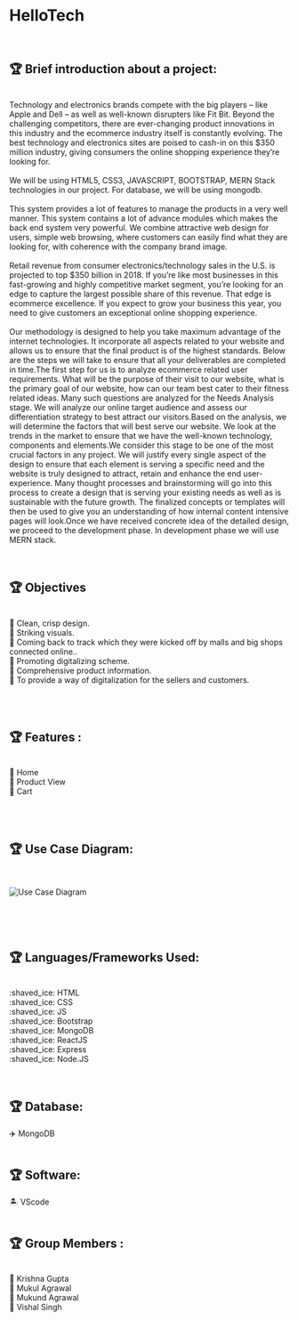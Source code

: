  # HelloTech

<br>
 
 ## :trophy: Brief introduction about a project:
<br>
Technology and electronics brands compete with the big players – like Apple and Dell – as well as well-known disrupters like Fit Bit. Beyond the challenging competitors, there are ever-changing product innovations in this industry and the ecommerce industry itself is constantly evolving. The best technology and electronics sites are poised to cash-in on this $350 million industry, giving consumers the online shopping experience they’re looking for.
<br><br> 
We will be using HTML5, CSS3, JAVASCRIPT, BOOTSTRAP, MERN Stack technologies in our project. For database, we will be using mongodb. 
<br><br>
This system provides a lot of features to manage the products in a very well manner. This system contains a lot of advance modules which makes the back end system very powerful. We combine attractive web design for users, simple web browsing, where customers can easily find what they are looking for, with coherence with the company brand image.
 <br><br>
 Retail revenue from consumer electronics/technology sales in the U.S. is projected to top $350 billion in 2018. If you’re like most businesses in this fast-growing and highly competitive market segment, you’re looking for an edge to capture the largest possible share of this revenue. That edge is ecommerce excellence.
If you expect to grow your business this year, you need to give customers an exceptional online shopping experience.
<br><br>
Our methodology is designed to help you take maximum advantage of the internet technologies. It incorporate all aspects related to your website and allows us to ensure that the final product is of the highest standards. Below are the steps we will take to ensure that all your deliverables are completed in time.The first step for us is to analyze ecommerce related user requirements. What will be the purpose of their visit to our website, what is the primary goal of our website, how can our team best cater to their fitness related ideas. Many such questions are analyzed for the Needs Analysis stage. We will analyze our online target audience and assess our differentiation strategy to best attract our visitors.Based on the analysis, we will determine the factors that will best serve our website. We look at the trends in the market to ensure that we have the well-known technology, components and elements.We consider this stage to be one of the most crucial factors in any project. We will justify every single aspect of the design to ensure that each element is serving a specific need and the website is truly designed to attract, retain and enhance the end user-experience. Many thought processes and brainstorming will go into this process to create a design that is serving your existing needs as well as is sustainable with the future growth. The finalized concepts or templates will then be used to give you an understanding of how internal content intensive pages will look.Once we have received concrete idea of the detailed design, we proceed to the development phase. In development phase we will use MERN stack.
<br><br><br>

## :trophy: Objectives
<br>
📗 Clean, crisp design. <br>
📗 Striking visuals. <br>
📗 Coming back to track which they were kicked off by malls and big shops connected online.. <br>
📗 Promoting digitalizing scheme. <br>
📗 Comprehensive product information. <br>
📗 To provide a way of digitalization for the sellers and customers. <br>
<br><br><br>

## :trophy: Features :
<br>
📘 Home <br>
📘 Product View <br>
📘 Cart <br>
<br><br><br>

## :trophy: Use Case Diagram:
<br>
<p align="center">
 
![Use Case Diagram](https://github.com/krishnaguptaa/HelloTech/blob/main/usecase.png)

</p>
<br><br><br>

## :trophy: Languages/Frameworks Used:
<br>
:shaved_ice: HTML<br>
:shaved_ice: CSS<br>
:shaved_ice: JS<br>
:shaved_ice: Bootstrap<br>
:shaved_ice: MongoDB<br>
:shaved_ice: ReactJS<br>
:shaved_ice: Express<br>
:shaved_ice: Node.JS<br>
<br><br>

## :trophy: Database: <br>
:airplane: MongoDB
<br><br>

## :trophy: Software: <br>
:desert_island: VScode
<br><br>

## :trophy: Group Members :
<br>
📘 Krishna Gupta <br>
📘 Mukul Agrawal <br>
📘 Mukund Agrawal <br>
📘 Vishal Singh <br>

